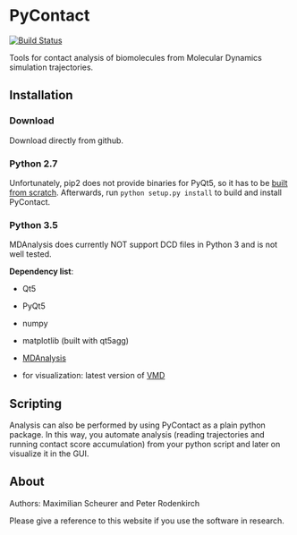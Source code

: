 # PyContact
[![Build Status](https://travis-ci.com/maxscheurer/pycontact.svg?token=Xyntx2ELmeydq8pgqs8t&branch=develop)](https://travis-ci.com/maxscheurer/pycontact)


Tools for contact analysis of biomolecules from Molecular Dynamics simulation trajectories.

## Installation
### Download
Download directly from github.

### Python 2.7
Unfortunately, pip2 does not provide binaries
for PyQt5, so it has to be [built from scratch](http://pyqt.sourceforge.net/Docs/PyQt5/installation.html).
Afterwards, run `python setup.py install`
to build and install PyContact.

### Python 3.5
MDAnalysis does currently NOT support DCD files in Python 3 and is not well tested.


**Dependency list**:
  * Qt5
  * PyQt5
  * numpy
  * matplotlib (built with qt5agg)
  * [MDAnalysis](http://www.mdanalysis.org)


* for visualization: latest version of [VMD](http://www.ks.uiuc.edu/Development/Download/download.cgi?PackageName=VMD)


## Scripting
Analysis can also be performed by using PyContact as a plain python package. In this way,
you automate analysis (reading trajectories and running contact score accumulation) from your python script and
later on visualize it in the GUI.

## About
Authors: Maximilian Scheurer and Peter Rodenkirch

Please give a reference to this website if you use the software in research.
